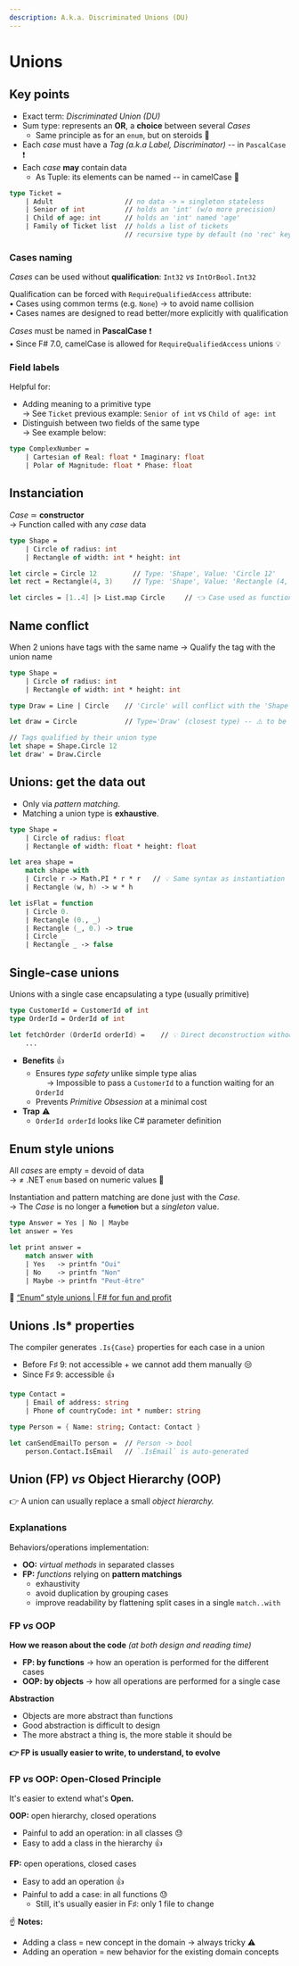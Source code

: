```yaml
---
description: A.k.a. Discriminated Unions (DU)
---
```


# Unions

## Key points

- Exact term: *Discriminated Union (DU)*
- Sum type: represents an **OR**, a **choice** between several *Cases*
  - Same principle as for an `enum`, but on steroids 💪
- Each *case* must have a *Tag* *(a.k.a Label, Discriminator)* -- in `PascalCase` ❗
- Each *case* **may** contain data
  - As Tuple: its elements can be named -- in camelCase 🙏

```fs
type Ticket =
    | Adult                  // no data -> ≃ singleton stateless
    | Senior of int          // holds an 'int' (w/o more precision)
    | Child of age: int      // holds an 'int' named 'age'
    | Family of Ticket list  // holds a list of tickets
                             // recursive type by default (no 'rec' keyword)
```

### Cases naming

*Cases* can be used without **qualification**: `Int32` *vs* `IntOrBool.Int32`

Qualification can be forced with `RequireQualifiedAccess` attribute: \
• Cases using common terms (e.g. `None`) → to avoid name collision \
• Cases names are designed to read better/more explicitly with qualification

*Cases* must be named in **PascalCase** ❗ \
• Since F# 7.0, camelCase is allowed for `RequireQualifiedAccess` unions 💡

### Field labels

Helpful for:

- Adding meaning to a primitive type \
  → See `Ticket` previous example: `Senior of int` vs `Child of age: int`
- Distinguish between two fields of the same type \
  → See example below:

```fsharp
type ComplexNumber =
    | Cartesian of Real: float * Imaginary: float
    | Polar of Magnitude: float * Phase: float
```

## Instanciation

*Case* ≃ **constructor** \
→ Function called with any *case* data

```fs
type Shape =
    | Circle of radius: int
    | Rectangle of width: int * height: int

let circle = Circle 12         // Type: 'Shape', Value: 'Circle 12'
let rect = Rectangle(4, 3)     // Type: 'Shape', Value: 'Rectangle (4, 3)'

let circles = [1..4] |> List.map Circle     // 👈 Case used as function
```

## Name conflict

When 2 unions have tags with the same name
→ Qualify the tag with the union name

```fs
type Shape =
    | Circle of radius: int
    | Rectangle of width: int * height: int

type Draw = Line | Circle    // 'Circle' will conflict with the 'Shape' tag

let draw = Circle            // Type='Draw' (closest type) -- ⚠️ to be avoided as ambiguous

// Tags qualified by their union type
let shape = Shape.Circle 12
let draw' = Draw.Circle
```

## Unions: get the data out

- Only via *pattern matching*.
- Matching a union type is **exhaustive**.

```fs
type Shape =
    | Circle of radius: float
    | Rectangle of width: float * height: float

let area shape =
    match shape with
    | Circle r -> Math.PI * r * r   // 💡 Same syntax as instantiation
    | Rectangle (w, h) -> w * h

let isFlat = function
    | Circle 0.
    | Rectangle (0., _)
    | Rectangle (_, 0.) -> true
    | Circle _
    | Rectangle _ -> false
```

## Single-case unions

Unions with a single case encapsulating a type (usually primitive)

```fs
type CustomerId = CustomerId of int
type OrderId = OrderId of int

let fetchOrder (OrderId orderId) =    // 💡 Direct deconstruction without 'match' expression
    ...
```

- **Benefits** 👍
  - Ensures *type safety* unlike simple type alias <br/>      → Impossible to pass a `CustomerId` to a function waiting for an `OrderId`
  - Prevents *Primitive Obsession* at a minimal cost
- **Trap** ⚠️
  - `OrderId orderId` looks like C# parameter definition

## Enum style unions

All *cases* are empty = devoid of data \
→ ≠ .NET `enum` based on numeric values 📍

Instantiation and pattern matching are done just with the *Case*. \
→ The *Case* is no longer a ~~function~~ but a *singleton* value.

```fs
type Answer = Yes | No | Maybe
let answer = Yes

let print answer =
    match answer with
    | Yes   -> printfn "Oui"
    | No    -> printfn "Non"
    | Maybe -> printfn "Peut-être"
```

🔗 [“Enum” style unions | F# for fun and profit](https://fsharpforfunandprofit.com/posts/fsharp-decompiled/#enum-style-unions)

## Unions .Is* properties

The compiler generates `.Is{Case}` properties for each case in a union

- Before F♯ 9: not accessible + we cannot add them manually 😒
- Since F♯ 9: accessible 👍

```fsharp
type Contact =
    | Email of address: string
    | Phone of countryCode: int * number: string

type Person = { Name: string; Contact: Contact }

let canSendEmailTo person =  // Person -> bool
    person.Contact.IsEmail   // `.IsEmail` is auto-generated
```

## Union (FP) *vs* Object Hierarchy (OOP)

👉 A union can usually replace a small *object hierarchy.*

### Explanations

Behaviors/operations implementation:

- **OO:** *virtual methods* in separated classes
- **FP:** *functions* relying on **pattern matchings**
  - exhaustivity
  - avoid duplication by grouping cases
  - improve readability by flattening split cases in a single `match..with`

### FP *vs* OOP

**How we reason about the code** *(at both design and reading time)*

- **FP: by functions** → how an operation is performed for the different cases
- **OOP: by objects** → how all operations are performed for a single case

**Abstraction**

- Objects are more abstract than functions
- Good abstraction is difficult to design
- The more abstract a thing is, the more stable it should be

**👉 FP is usually easier to write, to understand, to evolve**

### FP *vs* OOP: Open-Closed Principle

It's easier to extend what's **Open.**

**OOP:** open hierarchy, closed operations

- Painful to add an operation: in all classes 😓
- Easy to add a class in the hierarchy 👍

**FP:** open operations, closed cases

- Easy to add an operation 👍
- Painful to add a case: in all functions 😓
  - Still, it's usually easier in F♯: only 1 file to change

☝️ **Notes:**

- Adding a class = new concept in the domain → always tricky ⚠️
- Adding an operation = new behavior for the existing domain concepts
